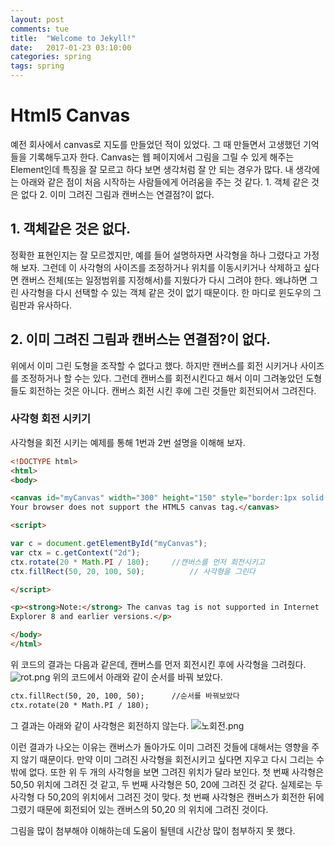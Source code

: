 ```yaml
---
layout: post
comments: tue
title:  "Welcome to Jekyll!"
date:   2017-01-23 03:10:00
categories: spring
tags: spring
---  
```

# Html5 Canvas
 예전 회사에서 canvas로 지도를 만들었던 적이 있었다. 그 때 만들면서 고생했던 기억들을 기록해두고자 한다. Canvas는 웹 페이지에서  그림을 그릴 수 있게 해주는 Element인데 특징을 잘 모르고 하다 보면 생각처럼 잘 안 되는 경우가 많다. 내 생각에는 아래와 같은 점이 처음 시작하는 사람들에게 어려움을 주는 것 같다.
    1. 객체 같은 것은 없다
    2. 이미 그려진 그림과 캔버스는 연결점?이 없다.

## 1. 객체같은 것은 없다.
   정확한 표현인지는 잘 모르겠지만, 예를 들어 설명하자면 사각형을 하나 그렸다고 가정해 보자. 그런데 이 사각형의 사이즈를 조정하거나 위치를 이동시키거나 삭제하고 싶다면 캔버스 전체(또는 일정범위를 지정해서)를 지웠다가 다시 그려야 한다. 왜냐하면 그린 사각형을 다시 선택할 수 있는 객체 같은 것이 없기 때문이다. 한 마디로 윈도우의 그림판과 유사하다.
   
## 2. 이미 그려진 그림과 캔버스는 연결점?이 없다. 
 위에서 이미 그린 도형을 조작할 수 없다고 했다. 하지만 캔버스를 회전 시키거나 사이즈를 조정하거나 할 수는 있다. 그런데 캔버스를 회전시킨다고 해서 이미 그려놓았던 도형들도 회전하는 것은 아니다. 캔버스 회전 시킨 후에 그린 것들만 회전되어서 그려진다.
    
### 사각형 회전 시키기
 사각형을 회전 시키는 예제를 통해 1번과 2번 설명을 이해해 보자.
 
 ```html
 <!DOCTYPE html>
<html>
<body>

<canvas id="myCanvas" width="300" height="150" style="border:1px solid #d3d3d3;">
Your browser does not support the HTML5 canvas tag.</canvas>

<script>

var c = document.getElementById("myCanvas");
var ctx = c.getContext("2d");
ctx.rotate(20 * Math.PI / 180);     //캔버스를 먼저 회전시키고
ctx.fillRect(50, 20, 100, 50);          // 사각형을 그린다

</script>

<p><strong>Note:</strong> The canvas tag is not supported in Internet 
Explorer 8 and earlier versions.</p>

</body>
</html>
```
위 코드의 결과는 다음과 같은데, 캔버스를 먼저 회전시킨 후에 사각형을 그려줬다.
![rot.png](/files/1885137965714528079)
위의 코드에서 아래와 같이 순서를 바꿔 보았다.
```html
ctx.fillRect(50, 20, 100, 50);      //순서를 바꿔보았다
ctx.rotate(20 * Math.PI / 180);
```
그 결과는 아래와 같이 사각형은 회전하지 않는다. 
![노회전.png](/files/1885141228915660920)

이런 결과가 나오는 이유는 캔버스가 돌아가도 이미 그려진 것들에 대해서는 영향을 주지 않기 때문이다. 만약 이미 그려진 사각형을 회전시키고 싶다면 지우고 다시 그리는 수 밖에 없다. 
 또한 위 두 개의 사각형을 보면 그려진 위치가 달라 보인다. 첫 번째 사각형은 50,50 위치에 그려진 것 같고, 두 번째 사각형은 50, 20에 그려진 것 같다. 실제로는 두 사각형 다 50,20의 위치에서 그려진 것이 맞다. 첫 번째 사각형은 캔버스가 회전한 뒤에 그렸기 때문에 회전되어 있는 캔버스의 50,20 의 위치에 그려진 것이다.
 
  그림을 많이 첨부해야 이해하는데 도움이 될텐데 시간상 많이 첨부하지 못 했다.
